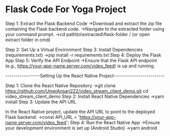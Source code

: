 # Flask Code For Yoga Project
Step 1: Extract the Flask Backend Code
->Download and extract the zip file containing the Flask backend code.
->Navigate to the extracted folder using your command prompt.
->cd path\to\extracted\flask-folder / (or open extract folder in cmd)


Step 2: Set Up a Virtual Environment
Step 3: Install Dependencies (requirements.txt)
 ->pip install -r requirements.txt
Step 4: Deploy the Flask App
Step 5: Verify the API Endpoint
 ->Ensure that the Flask API endpoint (e.g., https://your-app-name.server.com/video_feed) 
   is up and running.

 -----------------Setting Up the React Native Project-------------------------
 
Step 1: Clone the React Native Repository
 ->git clone https://github.com/UmerAnsari222/video_stream_client_demo.git
     cd video_stream_client_demo
Step 2: Install React Native Dependencies
 ->yarn install
Step 3: Update the API URL


In the React Native project, update the API URL to point to the deployed Flask backend:
 ->const API_URL = 'https://your-app-name.server.com/video_feed';
Step 4: Run the React Native App
 ->Ensure your development environment is set up (Android Studio)
->yarn android
